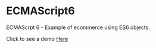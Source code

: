 # ECMAScript6
ECMAScrpt 6 - Example of ecommerce using ES6 objects.

Click to see a demo [Here](http://onclickmidia.net/ES6/)
